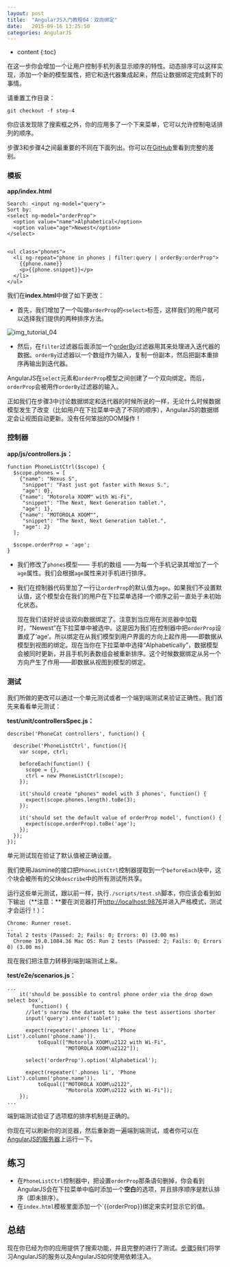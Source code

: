 ```yaml
---
layout: post
title:  "AngularJS入门教程04：双向绑定"
date:   2015-09-16 13:25:50
categories: AngularJS
---
```


* content
{:toc}


在这一步你会增加一个让用户控制手机列表显示顺序的特性。动态排序可以这样实现，添加一个新的模型属性，把它和迭代器集成起来，然后让数据绑定完成剩下的事情。

请重置工作目录：

    git checkout -f step-4

你应该发现除了搜索框之外，你的应用多了一个下来菜单，它可以允许控制电话排列的顺序。

步骤3和步骤4之间最重要的不同在下面列出。你可以在[GitHub][]里看到完整的差别。

### 模板

**app/index.html**

    Search: <input ng-model="query">
    Sort by:
    <select ng-model="orderProp">
      <option value="name">Alphabetical</option>
      <option value="age">Newest</option>
    </select>


    <ul class="phones">
      <li ng-repeat="phone in phones | filter:query | orderBy:orderProp">
        {{phone.name}}
        <p>{{phone.snippet}}</p>
      </li>
    </ul>

我们在**index.html**中做了如下更改：

- 首先，我们增加了一个叫做`orderProp`的`<select>`标签，这样我们的用户就可以选择我们提供的两种排序方法。

![img_tutorial_04][]

- 然后，在`filter`过滤器后面添加一个[orderBy][]过滤器用其来处理进入迭代器的数据。`orderBy`过滤器以一个数组作为输入，复制一份副本，然后把副本重排序再输出到迭代器。

AngularJS在`select`元素和`orderProp`模型之间创建了一个双向绑定。而后，`orderProp`会被用作`orderBy`过滤器的输入。

正如我们在步骤3中讨论数据绑定和迭代器的时候所说的一样，无论什么时候数据模型发生了改变（比如用户在下拉菜单中选了不同的顺序），AngularJS的数据绑定会让视图自动更新。没有任何笨拙的DOM操作！

### 控制器

**app/js/controllers.js：**

    function PhoneListCtrl($scope) {
      $scope.phones = [
        {"name": "Nexus S",
         "snippet": "Fast just got faster with Nexus S.",
         "age": 0},
        {"name": "Motorola XOOM™ with Wi-Fi",
         "snippet": "The Next, Next Generation tablet.",
         "age": 1},
        {"name": "MOTOROLA XOOM™",
         "snippet": "The Next, Next Generation tablet.",
         "age": 2}
      ];

      $scope.orderProp = 'age';
    }

- 我们修改了`phones`模型—— 手机的数组 ——为每一个手机记录其增加了一个`age`属性。我们会根据`age`属性来对手机进行排序。
- 我们在控制器代码里加了一行让`orderProp`的默认值为`age`。如果我们不设置默认值，这个模型会在我们的用户在下拉菜单选择一个顺序之前一直处于未初始化状态。

    现在我们该好好谈谈双向数据绑定了。注意到当应用在浏览器中加载时，“Newest”在下拉菜单中被选中。这是因为我们在控制器中把`orderProp`设置成了‘age’。所以绑定在从我们模型到用户界面的方向上起作用——即数据从模型到视图的绑定。现在当你在下拉菜单中选择“Alphabetically”，数据模型会被同时更新，并且手机列表数组会被重新排序。这个时候数据绑定从另一个方向产生了作用——即数据从视图到模型的绑定。

### 测试

我们所做的更改可以通过一个单元测试或者一个端到端测试来验证正确性。我们首先来看看单元测试：

**test/unit/controllersSpec.js：**

    describe('PhoneCat controllers', function() {

      describe('PhoneListCtrl', function(){
        var scope, ctrl;

        beforeEach(function() {
          scope = {},
          ctrl = new PhoneListCtrl(scope);
        });

        it('should create "phones" model with 3 phones', function() {
          expect(scope.phones.length).toBe(3);
        });

        it('should set the default value of orderProp model', function() {
          expect(scope.orderProp).toBe('age');
        });
      });
    });

单元测试现在验证了默认值被正确设置。

我们使用Jasmine的接口把`PhoneListCtrl`控制器提取到一个`beforeEach`块中，这个块会被所有的父块`describe`中的所有测试所共享。

运行这些单元测试，跟以前一样，执行`./scripts/test.sh`脚本，你应该会看到如下输出（**注意：**要在浏览器打开<http://localhost:9876>并进入严格模式，测试才会运行！）：

    Chrome: Runner reset.
    ..
    Total 2 tests (Passed: 2; Fails: 0; Errors: 0) (3.00 ms)
      Chrome 19.0.1084.36 Mac OS: Run 2 tests (Passed: 2; Fails: 0; Errors 0) (3.00 ms)

现在我们把注意力转移到端到端测试上来。

**test/e2e/scenarios.js：**

    ...
        it('should be possible to control phone order via the drop down select box',
            function() {
          //let's narrow the dataset to make the test assertions shorter
          input('query').enter('tablet');

          expect(repeater('.phones li', 'Phone List').column('phone.name')).
              toEqual(["Motorola XOOM\u2122 with Wi-Fi",
                       "MOTOROLA XOOM\u2122"]);

          select('orderProp').option('Alphabetical');

          expect(repeater('.phones li', 'Phone List').column('phone.name')).
              toEqual(["MOTOROLA XOOM\u2122",
                       "Motorola XOOM\u2122 with Wi-Fi"]);
        });
    ...

端到端测试验证了选项框的排序机制是正确的。

你现在可以刷新你的浏览器，然后重新跑一遍端到端测试，或者你可以在[AngularJS的服务器](http://angular.github.com/angular-phonecat/step-4/test/e2e/runner.html)上运行一下。

## 练习

- 在`PhoneListCtrl`控制器中，把设置`orderProp`那条语句删掉，你会看到AngularJS会在下拉菜单中临时添加一个**空白**的选项，并且排序顺序是默认排序（即未排序）。
- 在`index.html`模板里面添加一个`{{orderProp}}绑定来实时显示它的值。

## 总结

现在你已经为你的应用提供了搜索功能，并且完整的进行了测试。[步骤5][step_05]我们将学习AngularJS的服务以及AngularJS如何使用依赖注入。

[GitHub]: https://github.com/angular/angular-phonecat/compare/step-3...step-4
[step_05]: http://angularjs.cn/A008
[img_tutorial_04]: http://docs.angularjs.org/img/tutorial/tutorial_04.png
[orderBy]: http://docs.angularjs.org/api/ng.filter:orderBy
